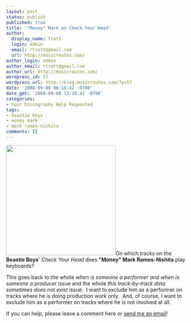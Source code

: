 ```yaml
---
layout: post
status: publish
published: true
title: '"Money" Mark on Check Your Head'
author:
  display_name: Trott
  login: admin
  email: rtrott@gmail.com
  url: http://musicroutes.com/
author_login: admin
author_email: rtrott@gmail.com
author_url: http://musicroutes.com/
wordpress_id: 57
wordpress_url: http://blog.musicroutes.com/?p=57
date: '2008-09-08 06:16:42 -0700'
date_gmt: '2008-09-08 13:16:42 -0700'
categories:
- Your Discography Help Requested
tags:
- beastie boys
- money mark
- mark ramos-nishita
comments: []
---
```

<p><img class="size-medium wp-image-58 alignleft" title="Check Your Head" src="http://blog.musicroutes.com/wp-content/uploads/2008/09/bbcyh.jpg" alt="" width="299" height="300" />On which tracks on the <strong>Beastie Boys</strong>' <em>Check Your Head</em> does<strong> "Money" Mark Ramos-Nishita</strong> play keyboards?</p>
<p>This goes back to the whole <em>when is someone a performer and when is someone a producer</em> issue and the whole <em>this track-by-track data sometimes does not exist</em> issue.  I want to exclude him as a performer on tracks where he is doing production work only.  And, of course, I want to exclude him as a performer on tracks where he is not involved at all.</p>
<p>If you can help, please leave a comment here or <a href="http://musicroutes.com/contact.php" target="_blank">send me an email</a>!</p>
